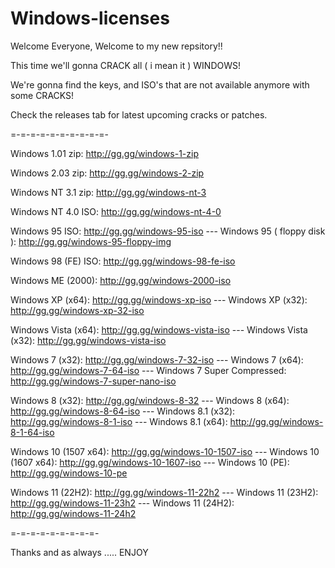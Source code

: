 # Windows-licenses

Welcome Everyone, Welcome to my new repsitory!!

This time we'll gonna CRACK all ( i mean it ) WINDOWS!

We're gonna find the keys, and ISO's that are not available anymore with some CRACKS!

Check the releases tab for latest upcoming cracks or patches.

=-=-=-=-=-=-=-=-=-=-

Windows 1.01 zip: http://gg.gg/windows-1-zip

Windows 2.03 zip: http://gg.gg/windows-2-zip

Windows NT 3.1 zip: http://gg.gg/windows-nt-3

Windows NT 4.0 ISO: http://gg.gg/windows-nt-4-0

Windows 95 ISO: http://gg.gg/windows-95-iso --- Windows 95 ( floppy disk ): http://gg.gg/windows-95-floppy-img

Windows 98 (FE) ISO: http://gg.gg/windows-98-fe-iso

Windows ME (2000): http://gg.gg/windows-2000-iso

Windows XP (x64): http://gg.gg/windows-xp-iso  --- Windows XP (x32): http://gg.gg/windows-xp-32-iso

Windows Vista (x64): http://gg.gg/windows-vista-iso --- Windows Vista (x32): http://gg.gg/windows-vista-iso

Windows 7 (x32): http://gg.gg/windows-7-32-iso --- Windows 7 (x64): http://gg.gg/windows-7-64-iso --- Windows 7 Super Compressed: http://gg.gg/windows-7-super-nano-iso

Windows 8 (x32): http://gg.gg/windows-8-32 --- Windows 8 (x64): http://gg.gg/windows-8-64-iso --- Windows 8.1 (x32): http://gg.gg/windows-8-1-iso --- Windows 8.1 (x64): http://gg.gg/windows-8-1-64-iso

Windows 10 (1507 x64): http://gg.gg/windows-10-1507-iso --- Windows 10 (1607 x64): http://gg.gg/windows-10-1607-iso --- Windows 10 (PE): http://gg.gg/windows-10-pe

Windows 11 (22H2): http://gg.gg/windows-11-22h2 --- Windows 11 (23H2): http://gg.gg/windows-11-23h2 --- Windows 11 (24H2): http://gg.gg/windows-11-24h2 






=-=-=-=-=-=-=-=-=-

Thanks and as always ..... ENJOY
